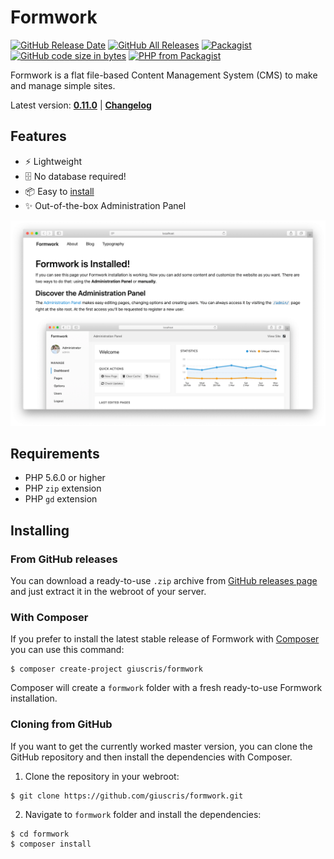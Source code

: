 # Formwork

[![GitHub Release Date](https://img.shields.io/github/release-date/giuscris/formwork.svg)](https://github.com/giuscris/formwork/releases/latest)
[![GitHub All Releases](https://img.shields.io/github/downloads/giuscris/formwork/total.svg)](https://github.com/giuscris/formwork/releases)
[![Packagist](https://img.shields.io/packagist/dt/giuscris/formwork.svg?color=%23f28d1a&label=Packagist%20downloads)](https://packagist.org/packages/giuscris/formwork)
[![GitHub code size in bytes](https://img.shields.io/github/languages/code-size/giuscris/formwork.svg)]()
[![PHP from Packagist](https://img.shields.io/packagist/php-v/giuscris/formwork.svg)](#requirements)

Formwork is a flat file-based Content Management System (CMS) to make and manage simple sites.

Latest version: [**0.11.0**](https://github.com/giuscris/formwork/releases/latest) | [**Changelog**](CHANGELOG.md)

## Features
 * ⚡️ Lightweight
 * 🗄 No database required!
 * 📦 Easy to [install](#installing)
 * ✨ Out-of-the-box Administration Panel

![](assets/images/formwork.png)

## Requirements
 * PHP 5.6.0 or higher
 * PHP `zip` extension
 * PHP `gd` extension

## Installing

### From GitHub releases
You can download a ready-to-use `.zip` archive from [GitHub releases page](https://github.com/giuscris/formwork/releases) and just extract it in the webroot of your server.

### With Composer
If you prefer to install the latest stable release of Formwork with [Composer](https://getcomposer.org/) you can use this command:

```
$ composer create-project giuscris/formwork
```

Composer will create a `formwork` folder with a fresh ready-to-use Formwork installation.

### Cloning from GitHub
If you want to get the currently worked master version, you can clone the GitHub repository and then install the dependencies with Composer.

1. Clone the repository in your webroot:

```
$ git clone https://github.com/giuscris/formwork.git
```

2. Navigate to `formwork` folder and install the dependencies:

```
$ cd formwork
$ composer install
```
